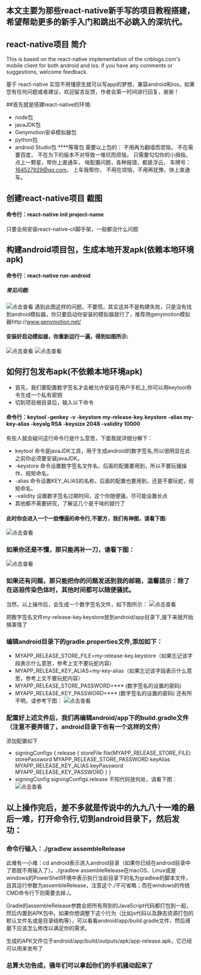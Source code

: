 ## 本文主要为那些react-native新手写的项目教程搭建，希望帮助更多的新手入门和跳出不必跳入的深坑代。

## react-native项目 简介

This is based on the react-native implementation of the cnblogs.com's mobile client for both android and ios. if you have any comments or suggestions, welcome feedback.

基于 react-native 实现不用懂原生就可以写app的梦想，兼容android和ios。如果您有任何问题或者建议，欢迎留言反馈，作者会第一时间进行回复，谢谢！

##首先就是搭建react-native的环境:
* node包
* javaJDK包
* Genymotion安卓模拟器包
* python包
* android Studio包
****等等包
需要以上包的：
不用再为翻墙而苦恼，
不在需要百度，
不在为下的版本不对导致一堆坑而烦恼，
只需要勾勾你的小拇指，
点上一颗星，带你上直通车，
啥配置问题，各种报错，都是浮云，
车牌号：164527929@qq.com，
上车我帮你，
不用在烦恼，不用再犹豫，快上直通车。



## 创建react-native项目 截图
#### 命令行：react-native init project-name
只要全局安装react-native-cli脚手架，一般都没什么问题


## 构建android项目包，生成本地开发apk(依赖本地环境apk)
#### 命令行：react-native run-android
##### 常见问题:
![点击查看](https://github.com/18871401911/learn_img/tree/master/react-native/img/run_android_error.png)
遇到此图这样的问题，不要慌，其实这并不是构建失败，只是没有找到android模拟器，你只要启动你安装的模拟器就行了，推荐用genymotion模拟器http://www.genymotion.net/
#### 安装好启动模拟器，你重新运行一遍，得到如图所示:
![点击查看](https://github.com/18871401911/learn_img/tree/master/react-native/img/run_android_success.png)
![点击查看](https://github.com/18871401911/learn_img/tree/master/react-native/img/android_sreen_success.png)


## 如何打包发布apk(不依赖本地环境apk)
* 首先，我们要配置数字签名才会被允许安装在用户手机上,你可以用keytool命令生成一个私有密钥
* 切到项目根目录后，输入以下命令
#### 命令行：keytool -genkey -v -keystore my-release-key.keystore -alias my-key-alias -keyalg RSA -keysize 2048 -validity 10000
有些人就会疑问这行命令行是什么意思，下面我就详细分解下：
* keytool 命令是javaJDK工具，用于生成android的数字签名,所以很明显在此之前你必须要安装javaJDK。
* -keystore 命令设置数字签名文件名，后面的配置要用到，所以不要玩骚操作，规矩命名。
* -alias 命令设置KEY_ALIAS的名称，后面的配置也要用到，还是不要玩蛇，规矩命名。
* -validity 设置数字签名过期时间，这个你随便骚，尽可能设置长点
* 其他都不需要研究，了解这几个是干啥的就行了

#### 此时你会进入一个一脸懵逼的命令行,不要方，我们有神图，请看下图:
![点击查看](https://github.com/18871401911/learn_img/tree/master/react-native/img/android_key.png)

### 如果你还是不懂，那只能再补一刀，请看下图：
![点击查看](https://github.com/18871401911/learn_img/tree/master/react-native/img/android_now_key.png)

### 如果还有问题，那只能把你的问题发送到我的邮箱，温馨提示：除了在送祖传染色体时，其他时间都可以随便骚扰。

当然，以上操作后，会生成一个数字签名文件，如下图所示：
![点击查看](https://github.com/18871401911/learn_img/tree/master/react-native/img/android_key_file.png)

把数字签名文件my-release-key.keystore放到android/app目录下,接下来就开始搞事情了

### 编辑android目录下的gradle.properties文件,添加如下：
* MYAPP_RELEASE_STORE_FILE=my-release-key.keystore（如果忘记该字段表示什么意思，参考上文不要玩蛇内容）
* MYAPP_RELEASE_KEY_ALIAS=my-key-alias（如果忘记该字段表示什么意思，参考上文不要玩蛇内容）
* MYAPP_RELEASE_STORE_PASSWORD=*** (数字签名的设置的密码)
* MYAPP_RELEASE_KEY_PASSWORD=*** (数字签名的设置的密码)
还有所不明，请参考下图：
![点击查看](https://github.com/18871401911/learn_img/tree/master/react-native/img/android_gradle_set.png)

### 配置好上述文件后，我们再编辑android/app下的build.gradle文件（注意不要弄错了，android目录下也有一个这样的文件）
添加配置如下
* signingConfigs {
    release {
        storeFile file(MYAPP_RELEASE_STORE_FILE)
        storePassword MYAPP_RELEASE_STORE_PASSWORD
        keyAlias MYAPP_RELEASE_KEY_ALIAS
        keyPassword MYAPP_RELEASE_KEY_PASSWORD
    }
}
* signingConfig signingConfigs.release
不知代码放何处，请看下图：
![点击查看](https://github.com/18871401911/learn_img/tree/master/react-native/img/android_build_gradle.png)

## 以上操作完后，差不多就是传说中的九九八十一难的最后一难，打开命令行,切到android目录下，然后发功：
### 命令行输入：./gradlew assembleRelease
此难有一小难：cd android表示进入android目录（如果你已经在android目录中了那就不用输入了）。./gradlew assembleRelease在macOS、Linux或是windows的PowerShell环境中表示执行当前目录下的名为gradlew的脚本文件，且其运行参数为assembleRelease，注意这个./不可省略；而在windows的传统CMD命令行下则需要去掉./。

Gradle的assembleRelease参数会把所有用到的JavaScript代码都打包到一起，然后内置到APK包中。如果你想调整下这个行为（比如js代码以及静态资源打包的默认文件名或是目录结构等），可以看看android/app/build.gradle文件，然后琢磨下应该怎么修改以满足你的需求。

生成的APK文件位于android/app/build/outputs/apk/app-release.apk，它已经可以用来发布了

### 总算大功告成，骚年们可以拿起你们的手机骚动起来了
